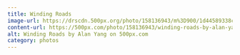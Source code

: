 ```yaml
---
title: Winding Roads
image-url: https://drscdn.500px.org/photo/158136943/m%3D900/1d44589338c181f37d3219ba7a0ebdad
content-url: https://500px.com/photo/158136943/winding-roads-by-alan-yang
alt: Winding Roads by Alan Yang on 500px.com
category: photos
---
```

